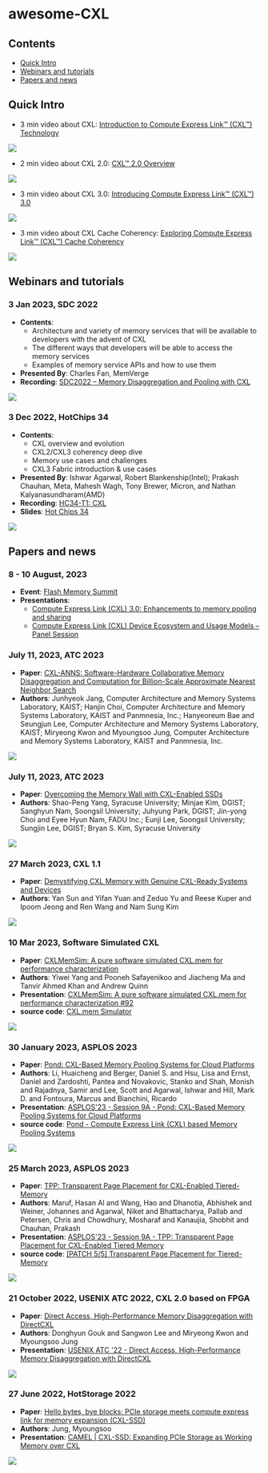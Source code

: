 # awesome-CXL

## Contents

- [Quick Intro](#quick-intro)
- [Webinars and tutorials](#webinars-and-tutorials)
- [Papers and news](#papers-and-news)

## Quick Intro

- 3 min video about CXL: [Introduction to Compute Express Link™ (CXL™) Technology](https://youtu.be/HPpQLGIxZWM)

![](images/intro_to_cxl.png)

- 2 min video about CXL 2.0: [CXL™ 2.0 Overview](https://youtu.be/XP1sn9JkTg8)

![](images/cxl2.0.png)

- 3 min video about CXL 3.0: [Introducing Compute Express Link™ (CXL™) 3.0](https://youtu.be/_HWWh7cBMq4)

![](images/cxl3.0.png)

- 3 min video about CXL Cache Coherency: [Exploring Compute Express Link™ (CXL™) Cache Coherency](https://youtu.be/Z75iJqGK574)

![](images/cxlcc.png)

## Webinars and tutorials

### 3 Jan 2023, **SDC 2022**

- **Contents**:
  - Architecture and variety of memory services that will be available to developers with the advent of CXL
  - The different ways that developers will be able to access the memory services
  - Examples of memory service APIs and how to use them
- **Presented By**: Charles Fan, MemVerge
- **Recording**: [SDC2022 – Memory Disaggregation and Pooling with CXL](https://youtu.be/guefZgKQPM8)

![](images/sdc2022.png)

### 3 Dec 2022, **HotChips 34**

- **Contents**:
  - CXL overview and evolution
  - CXL2/CXL3 coherency deep dive
  - Memory use cases and challenges
  - CXL3 Fabric introduction & use cases
- **Presented By**: Ishwar Agarwal, Robert Blankenship(Intel); Prakash Chauhan, Meta, Mahesh Wagh, Tony Brewer, Micron, and Nathan Kalyanasundharam(AMD)
- **Recording**: [HC34-T1: CXL](https://youtu.be/pHuHUeSmGGk)
- **Slides**: [Hot Chips 34](https://hc34.hotchips.org/)

![](images/hotchips34.png)

## Papers and news

### 8 - 10 August, 2023

- **Event**: [Flash Memory Summit](https://flashmemorysummit.com/)
- **Presentations**:
  - [Compute Express Link (CXL) 3.0: Enhancements to memory pooling and sharing​](https://www.flashmemorysummit.com/English/Conference/Program_at_a_Glance_Tue.html#SARC-101-1)
  - [Compute Express Link (CXL) Device Ecosystem and Usage Models – Panel Session](https://www.flashmemorysummit.com/English/Conference/Program_at_a_Glance_Thu.html#SARC-304-2)

### July 11, 2023, **ATC 2023**

- **Paper**: [CXL-ANNS: Software-Hardware Collaborative Memory Disaggregation and Computation for Billion-Scale Approximate Nearest Neighbor Search](https://www.usenix.org/system/files/atc23-jang.pdf)
- **Authors**: Junhyeok Jang, Computer Architecture and Memory Systems Laboratory, KAIST; Hanjin Choi, Computer Architecture and Memory Systems Laboratory, KAIST and Panmnesia, Inc.; Hanyeoreum Bae and Seungjun Lee, Computer Architecture and Memory Systems Laboratory, KAIST; Miryeong Kwon and Myoungsoo Jung, Computer Architecture and Memory Systems Laboratory, KAIST and Panmnesia, Inc.

![](images/cxl-anns-overview.png)

### July 11, 2023, **ATC 2023**

- **Paper**: [Overcoming the Memory Wall with CXL-Enabled SSDs](https://www.usenix.org/system/files/atc23-yang-shao-peng.pdf)
- **Authors**: Shao-Peng Yang, Syracuse University; Minjae Kim, DGIST; Sanghyun Nam, Soongsil University; Juhyung Park, DGIST; Jin-yong Choi and Eyee Hyun Nam, FADU Inc.; Eunji Lee, Soongsil University; Sungjin Lee, DGIST; Bryan S. Kim, Syracuse University

![](images/cxl-flash-overview.png)

### 27 March 2023, **CXL 1.1**

- **Paper**: [Demystifying CXL Memory with Genuine CXL-Ready Systems and Devices](https://arxiv.org/pdf/2303.15375)
- **Authors**: Yan Sun and Yifan Yuan and Zeduo Yu and Reese Kuper and Ipoom Jeong and Ren Wang and Nam Sung Kim

![](images/demystify.png)

### 10 Mar 2023, **Software Simulated CXL**

- **Paper**: [CXLMemSim: A pure software simulated CXL.mem for performance characterization](https://arxiv.org/pdf/2303.06153)
- **Authors**: Yiwei Yang and Pooneh Safayenikoo and Jiacheng Ma and Tanvir Ahmed Khan and Andrew Quinn
- **Presentation**: [CXLMemSim: A pure software simulated CXL.mem for performance characterization #92](https://youtu.be/1iFd8zbRblc)
- **source code**: [CXL.mem Simulator](https://github.com/SlugLab/CXLMemSim)

![](images/cxlmemsim.png)

### 30 January 2023, **ASPLOS 2023**

- **Paper**: [Pond: CXL-Based Memory Pooling Systems for Cloud Platforms](https://doi.org/10.1145/3575693.3578835)
- **Authors**: Li, Huaicheng and Berger, Daniel S. and Hsu, Lisa and Ernst, Daniel and Zardoshti, Pantea and Novakovic, Stanko and Shah, Monish and Rajadnya, Samir and Lee, Scott and Agarwal, Ishwar and Hill, Mark D. and Fontoura, Marcus and Bianchini, Ricardo
- **Presentation**: [ASPLOS'23 - Session 9A - Pond: CXL-Based Memory Pooling Systems for Cloud Platforms](https://www.youtube.com/watch?v=dJnvw5KJCCY)
- **source code**: [Pond - Compute Express Link (CXL) based Memory Pooling Systems](https://github.com/vtess/Pond)

![](images/pond.png)

### 25 March 2023, **ASPLOS 2023**

- **Paper**: [TPP: Transparent Page Placement for CXL-Enabled Tiered-Memory](https://arxiv.org/pdf/2206.02878)
- **Authors**: Maruf, Hasan Al and Wang, Hao and Dhanotia, Abhishek and Weiner, Johannes and Agarwal, Niket and Bhattacharya, Pallab and Petersen, Chris and Chowdhury, Mosharaf and Kanaujia, Shobhit and Chauhan, Prakash
- **Presentation**: [ASPLOS'23 - Session 9A - TPP: Transparent Page Placement for CXL-Enabled Tiered Memory](https://www.youtube.com/watch?v=dynwKQ01-ho)
- **source code**: [[PATCH 5/5] Transparent Page Placement for Tiered-Memory](https://lwn.net/ml/linux-kernel/cover.1637778851.git.hasanalmaruf@fb.com/)

![](images/tpp.png)

### 21 October 2022, **USENIX ATC 2022**, **CXL 2.0 based on FPGA**

- **Paper**: [Direct Access, High-Performance Memory Disaggregation with DirectCXL](https://www.usenix.org/system/files/atc22-gouk.pdf)
- **Authors**: Donghyun Gouk and Sangwon Lee and Miryeong Kwon and Myoungsoo Jung
- **Presentation**: [USENIX ATC '22 - Direct Access, High-Performance Memory Disaggregation with DirectCXL
](https://www.youtube.com/watch?v=I7wF-TCHGEI)

![](images/directcxl.png)

### 27 June 2022, **HotStorage 2022**

- **Paper**: [Hello bytes, bye blocks: PCIe storage meets compute express link for memory expansion (CXL-SSD)](https://www.hotstorage.org/2022/camera-ready/hotstorage22-31/pdf/hotstorage22-31.pdf)
- **Authors**: Jung, Myoungsoo
- **Presentation**: [CAMEL | CXL-SSD: Expanding PCIe Storage as Working Memory over CXL](https://www.youtube.com/watch?v=m4L3_WvBTnA)

![](images/hello_bytes.png)
